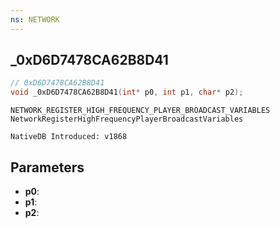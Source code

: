 ```yaml
---
ns: NETWORK
---
```

## _0xD6D7478CA62B8D41

```c
// 0xD6D7478CA62B8D41
void _0xD6D7478CA62B8D41(int* p0, int p1, char* p2);
```

```
NETWORK_REGISTER_HIGH_FREQUENCY_PLAYER_BROADCAST_VARIABLES
NetworkRegisterHighFrequencyPlayerBroadcastVariables

NativeDB Introduced: v1868
```

## Parameters
* **p0**:
* **p1**:
* **p2**: 
